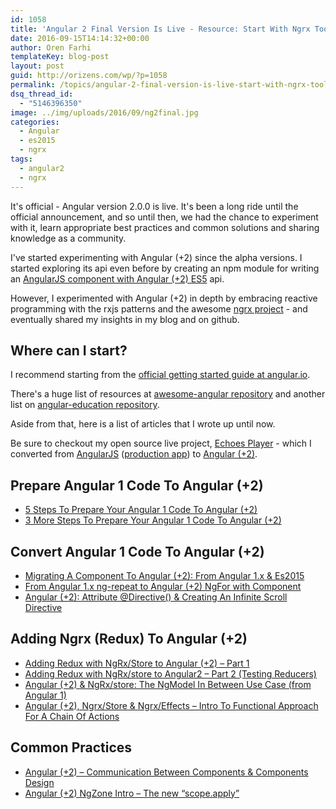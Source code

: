 ```yaml
---
id: 1058
title: 'Angular 2 Final Version Is Live - Resource: Start With Ngrx Tools'
date: 2016-09-15T14:14:32+00:00
author: Oren Farhi 
templateKey: blog-post
layout: post
guid: http://orizens.com/wp/?p=1058
permalink: /topics/angular-2-final-version-is-live-start-with-ngrx-tools/
dsq_thread_id:
  - "5146396350"
image: ../img/uploads/2016/09/ng2final.jpg
categories:
  - Angular
  - es2015
  - ngrx
tags:
  - angular2
  - ngrx
---
```

It's official - Angular version 2.0.0 is live. It's been a long ride until the official announcement, and so until then, we had the chance to experiment with it, learn appropriate best practices and common solutions and sharing knowledge as a community.

I've started experimenting with Angular (+2) since the alpha versions. I started exploring its api even before by creating an npm module for writing an [AngularJS component with Angular (+2) ES5](https://www.npmjs.com/package/angular2to1) api.

However, I experimented with Angular (+2) in depth by embracing reactive programming with the rxjs patterns and the awesome [ngrx project](https://github.com/ngrx/) - and eventually shared my insights in my blog and on github.<!--more-->

## Where can I start?

I recommend starting from the [official getting started guide at angular.io](https://angular.io/docs/ts/latest/quickstart.html).

There's a huge list of resources at [awesome-angular repository](https://github.com/AngularClass/awesome-angular2) and another list on [angular-education repository](https://github.com/timjacobi/angular2-education).

Aside from that, here is a list of articles that I wrote up until now.

Be sure to checkout my open source live project, <a href="http://orizens.github.io/echoes-ng2" target="_blank">Echoes Player</a> - which I converted from <a href="http://github.com/orizens/echoes" target="_blank">AngularJS</a> (<a href="http://echotu.be" target="_blank">production app</a>) to <a href="http://github.com/orizens/echoes-ng2" target="_blank">Angular (+2)</a>.

## Prepare Angular 1 Code To Angular (+2)

  * <a href="http://orizens.com/wp/topics/5-steps-to-prepare-your-angular-1-code-to-angular-2/" target="_blank">5 Steps To Prepare Your Angular 1 Code To Angular (+2)</a>
  * <a href="http://orizens.com/wp/topics/3-more-steps-to-prepare-your-angular-1-code-to-angular-2/" target="_blank">3 More Steps To Prepare Your Angular 1 Code To Angular (+2)</a>

## Convert Angular 1 Code To Angular (+2)

  * <a href="http://orizens.com/wp/topics/migrating-a-component-to-angular-2-from-angular-1-x-es2015/" target="_blank">Migrating A Component To Angular (+2): From Angular 1.x & Es2015</a>
  * <a href="http://orizens.com/wp/topics/from-angular-1-x-ng-repeat-to-angular-2-ngfor-with-component/" target="_blank">From Angular 1.x ng-repeat to Angular (+2) NgFor with Component</a>
  * <a href="http://orizens.com/wp/topics/angular-2-attribute-directive-creating-an-infinite-scroll-directive/" target="_blank">Angular (+2): Attribute @Directive() & Creating An Infinite Scroll Directive</a>

## Adding Ngrx (Redux) To Angular (+2)

  * <a href="http://orizens.com/wp/topics/adding-redux-with-ngrxstore-to-angular-2-part-1/" target="_blank">Adding Redux with NgRx/Store to Angular (+2) – Part 1</a>
  * <a href="http://orizens.com/wp/topics/adding-redux-with-ngrxstore-to-angular2-part-2-testing-reducers/" target="_blank">Adding Redux with NgRx/store to Angular2 – Part 2 (Testing Reducers)</a>
  * <a href="http://orizens.com/wp/topics/angular-2-ngrxstore-the-ngmodel-in-between-use-case-from-angular-1/" target="_blank">Angular (+2) & NgRx/store: The NgModel In Between Use Case (from Angular 1)</a>
  * <a href="http://orizens.com/wp/topics/angular-2-ngrxstore-ngrxeffects-intro-to-functional-approach-for-a-chain-of-actions/" target="_blank">Angular (+2), Ngrx/Store & Ngrx/Effects – Intro To Functional Approach For A Chain Of Actions</a>

## Common Practices

  * <a href="http://orizens.com/wp/topics/angular-2-communication-between-components-components-design/" target="_blank">Angular (+2) – Communication Between Components & Components Design</a>
  * <a href="http://orizens.com/wp/topics/angular-2-ngzone-intro-the-new-scope-apply/" target="_blank">Angular (+2) NgZone Intro – The new “scope.apply”</a>